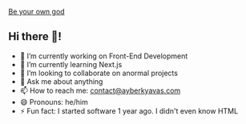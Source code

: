 

[Be your own god](https://github.com/Ayberkyvs/Ayberkyvs/assets/35408256/7b5e1019-fd3a-406b-9dff-0ed54e40ffc1)
## Hi there 👋!

- 🔭 I’m currently working on Front-End Development
- 🌱 I’m currently learning Next.js
- 👯 I’m looking to collaborate on anormal projects
- 💬 Ask me about anything
- 📫 How to reach me: contact@ayberkyavas.com
- 😄 Pronouns: he/him
- ⚡ Fun fact: I started software 1 year ago. I didn't even know HTML

